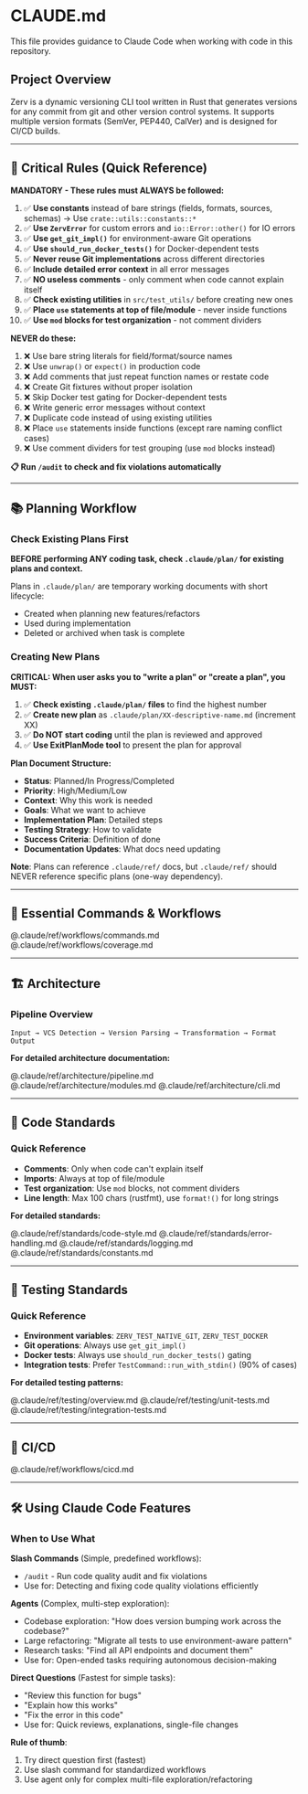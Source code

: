# CLAUDE.md

This file provides guidance to Claude Code when working with code in this repository.

## Project Overview

Zerv is a dynamic versioning CLI tool written in Rust that generates versions for any commit from git and other version control systems. It supports multiple version formats (SemVer, PEP440, CalVer) and is designed for CI/CD builds.

---

## 🎯 Critical Rules (Quick Reference)

**MANDATORY - These rules must ALWAYS be followed:**

1. ✅ **Use constants** instead of bare strings (fields, formats, sources, schemas) → Use `crate::utils::constants::*`
2. ✅ **Use `ZervError`** for custom errors and `io::Error::other()` for IO errors
3. ✅ **Use `get_git_impl()`** for environment-aware Git operations
4. ✅ **Use `should_run_docker_tests()`** for Docker-dependent tests
5. ✅ **Never reuse Git implementations** across different directories
6. ✅ **Include detailed error context** in all error messages
7. ✅ **NO useless comments** - only comment when code cannot explain itself
8. ✅ **Check existing utilities** in `src/test_utils/` before creating new ones
9. ✅ **Place `use` statements at top of file/module** - never inside functions
10. ✅ **Use `mod` blocks for test organization** - not comment dividers

**NEVER do these:**

1. ❌ Use bare string literals for field/format/source names
2. ❌ Use `unwrap()` or `expect()` in production code
3. ❌ Add comments that just repeat function names or restate code
4. ❌ Create Git fixtures without proper isolation
5. ❌ Skip Docker test gating for Docker-dependent tests
6. ❌ Write generic error messages without context
7. ❌ Duplicate code instead of using existing utilities
8. ❌ Place `use` statements inside functions (except rare naming conflict cases)
9. ❌ Use comment dividers for test grouping (use `mod` blocks instead)

**📋 Run `/audit` to check and fix violations automatically**

---

## 📚 Planning Workflow

### Check Existing Plans First

**BEFORE performing ANY coding task, check `.claude/plan/` for existing plans and context.**

Plans in `.claude/plan/` are temporary working documents with short lifecycle:

- Created when planning new features/refactors
- Used during implementation
- Deleted or archived when task is complete

### Creating New Plans

**CRITICAL: When user asks you to "write a plan" or "create a plan", you MUST:**

1. ✅ **Check existing `.claude/plan/` files** to find the highest number
2. ✅ **Create new plan** as `.claude/plan/XX-descriptive-name.md` (increment XX)
3. ✅ **Do NOT start coding** until the plan is reviewed and approved
4. ✅ **Use ExitPlanMode tool** to present the plan for approval

**Plan Document Structure:**

- **Status**: Planned/In Progress/Completed
- **Priority**: High/Medium/Low
- **Context**: Why this work is needed
- **Goals**: What we want to achieve
- **Implementation Plan**: Detailed steps
- **Testing Strategy**: How to validate
- **Success Criteria**: Definition of done
- **Documentation Updates**: What docs need updating

**Note**: Plans can reference `.claude/ref/` docs, but `.claude/ref/` should NEVER reference specific plans (one-way dependency).

---

## 📖 Essential Commands & Workflows

@.claude/ref/workflows/commands.md
@.claude/ref/workflows/coverage.md

---

## 🏗️ Architecture

### Pipeline Overview

```
Input → VCS Detection → Version Parsing → Transformation → Format Output
```

**For detailed architecture documentation:**

@.claude/ref/architecture/pipeline.md
@.claude/ref/architecture/modules.md
@.claude/ref/architecture/cli.md

---

## 🚨 Code Standards

### Quick Reference

- **Comments**: Only when code can't explain itself
- **Imports**: Always at top of file/module
- **Test organization**: Use `mod` blocks, not comment dividers
- **Line length**: Max 100 chars (rustfmt), use `format!()` for long strings

**For detailed standards:**

@.claude/ref/standards/code-style.md
@.claude/ref/standards/error-handling.md
@.claude/ref/standards/logging.md
@.claude/ref/standards/constants.md

---

## 🧪 Testing Standards

### Quick Reference

- **Environment variables**: `ZERV_TEST_NATIVE_GIT`, `ZERV_TEST_DOCKER`
- **Git operations**: Always use `get_git_impl()`
- **Docker tests**: Always use `should_run_docker_tests()` gating
- **Integration tests**: Prefer `TestCommand::run_with_stdin()` (90% of cases)

**For detailed testing patterns:**

@.claude/ref/testing/overview.md
@.claude/ref/testing/unit-tests.md
@.claude/ref/testing/integration-tests.md

---

## 🚀 CI/CD

@.claude/ref/workflows/cicd.md

---

## 🛠️ Using Claude Code Features

### When to Use What

**Slash Commands** (Simple, predefined workflows):

- `/audit` - Run code quality audit and fix violations
- Use for: Detecting and fixing code quality violations efficiently

**Agents** (Complex, multi-step exploration):

- Codebase exploration: "How does version bumping work across the codebase?"
- Large refactoring: "Migrate all tests to use environment-aware pattern"
- Research tasks: "Find all API endpoints and document them"
- Use for: Open-ended tasks requiring autonomous decision-making

**Direct Questions** (Fastest for simple tasks):

- "Review this function for bugs"
- "Explain how this works"
- "Fix the error in this code"
- Use for: Quick reviews, explanations, single-file changes

**Rule of thumb**:

1. Try direct question first (fastest)
2. Use slash command for standardized workflows
3. Use agent only for complex multi-file exploration/refactoring
